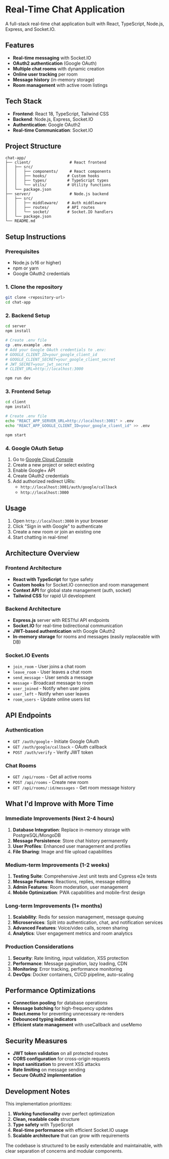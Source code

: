 # Real-Time Chat Application

A full-stack real-time chat application built with React, TypeScript, Node.js, Express, and Socket.IO.

## Features

- **Real-time messaging** with Socket.IO
- **OAuth2 authentication** (Google OAuth)
- **Multiple chat rooms** with dynamic creation
- **Online user tracking** per room
- **Message history** (in-memory storage)
- **Room management** with active room listings

## Tech Stack

- **Frontend**: React 18, TypeScript, Tailwind CSS
- **Backend**: Node.js, Express, Socket.IO
- **Authentication**: Google OAuth2
- **Real-time Communication**: Socket.IO

## Project Structure

```
chat-app/
├── client/                 # React frontend
│   ├── src/
│   │   ├── components/     # React components
│   │   ├── hooks/         # Custom hooks
│   │   ├── types/         # TypeScript types
│   │   └── utils/         # Utility functions
│   └── package.json
├── server/                 # Node.js backend
│   ├── src/
│   │   ├── middleware/    # Auth middleware
│   │   ├── routes/        # API routes
│   │   └── socket/        # Socket.IO handlers
│   └── package.json
└── README.md
```

## Setup Instructions

### Prerequisites
- Node.js (v16 or higher)
- npm or yarn
- Google OAuth2 credentials

### 1. Clone the repository
```bash
git clone <repository-url>
cd chat-app
```

### 2. Backend Setup
```bash
cd server
npm install

# Create .env file
cp .env.example .env
# Add your Google OAuth credentials to .env:
# GOOGLE_CLIENT_ID=your_google_client_id
# GOOGLE_CLIENT_SECRET=your_google_client_secret
# JWT_SECRET=your_jwt_secret
# CLIENT_URL=http://localhost:3000

npm run dev
```

### 3. Frontend Setup
```bash
cd client
npm install

# Create .env file
echo "REACT_APP_SERVER_URL=http://localhost:3001" > .env
echo "REACT_APP_GOOGLE_CLIENT_ID=your_google_client_id" >> .env

npm start
```

### 4. Google OAuth Setup
1. Go to [Google Cloud Console](https://console.cloud.google.com/)
2. Create a new project or select existing
3. Enable Google+ API
4. Create OAuth2 credentials
5. Add authorized redirect URIs:
   - `http://localhost:3001/auth/google/callback`
   - `http://localhost:3000`

## Usage

1. Open `http://localhost:3000` in your browser
2. Click "Sign in with Google" to authenticate
3. Create a new room or join an existing one
4. Start chatting in real-time!

## Architecture Overview

### Frontend Architecture
- **React with TypeScript** for type safety
- **Custom hooks** for Socket.IO connection and room management
- **Context API** for global state management (auth, socket)
- **Tailwind CSS** for rapid UI development

### Backend Architecture
- **Express.js** server with RESTful API endpoints
- **Socket.IO** for real-time bidirectional communication
- **JWT-based authentication** with Google OAuth2
- **In-memory storage** for rooms and messages (easily replaceable with DB)

### Socket.IO Events
- `join_room` - User joins a chat room
- `leave_room` - User leaves a chat room
- `send_message` - User sends a message
- `message` - Broadcast message to room
- `user_joined` - Notify when user joins
- `user_left` - Notify when user leaves
- `room_users` - Update online users list

## API Endpoints

### Authentication
- `GET /auth/google` - Initiate Google OAuth
- `GET /auth/google/callback` - OAuth callback
- `POST /auth/verify` - Verify JWT token

### Chat Rooms
- `GET /api/rooms` - Get all active rooms
- `POST /api/rooms` - Create new room
- `GET /api/rooms/:id/messages` - Get room message history

## What I'd Improve with More Time

### Immediate Improvements (Next 2-4 hours)
1. **Database Integration**: Replace in-memory storage with PostgreSQL/MongoDB
2. **Message Persistence**: Store chat history permanently
3. **User Profiles**: Enhanced user management and profiles
4. **File Sharing**: Image and file upload capabilities

### Medium-term Improvements (1-2 weeks)
1. **Testing Suite**: Comprehensive Jest unit tests and Cypress e2e tests
2. **Message Features**: Reactions, replies, message editing
3. **Admin Features**: Room moderation, user management
4. **Mobile Optimization**: PWA capabilities and mobile-first design

### Long-term Improvements (1+ months)
1. **Scalability**: Redis for session management, message queuing
2. **Microservices**: Split into authentication, chat, and notification services
3. **Advanced Features**: Voice/video calls, screen sharing
4. **Analytics**: User engagement metrics and room analytics

### Production Considerations
1. **Security**: Rate limiting, input validation, XSS protection
2. **Performance**: Message pagination, lazy loading, CDN
3. **Monitoring**: Error tracking, performance monitoring
4. **DevOps**: Docker containers, CI/CD pipeline, auto-scaling

## Performance Optimizations

- **Connection pooling** for database operations
- **Message batching** for high-frequency updates
- **React.memo** for preventing unnecessary re-renders
- **Debounced typing indicators**
- **Efficient state management** with useCallback and useMemo

## Security Measures

- **JWT token validation** on all protected routes
- **CORS configuration** for cross-origin requests
- **Input sanitization** to prevent XSS attacks
- **Rate limiting** on message sending
- **Secure OAuth2 implementation**

## Development Notes

This implementation prioritizes:
1. **Working functionality** over perfect optimization
2. **Clean, readable code** structure
3. **Type safety** with TypeScript
4. **Real-time performance** with efficient Socket.IO usage
5. **Scalable architecture** that can grow with requirements

The codebase is structured to be easily extendable and maintainable, with clear separation of concerns and modular components.